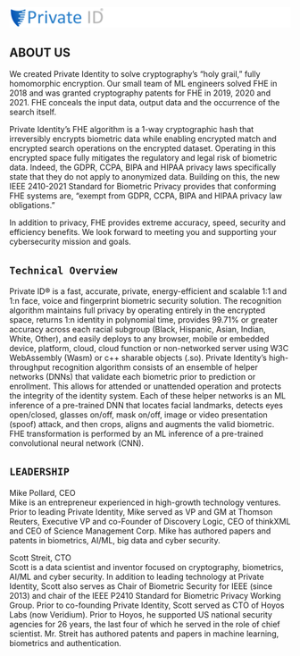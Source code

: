 [![logo-name](https://github.com/openinfer/PrivateIdentity/blob/master/images/PrivateID%20Logo%20Wide.png)](https://www.private.id/)

## ABOUT US
We created Private Identity to solve cryptography’s “holy grail,” fully homomorphic encryption. Our small team of ML engineers solved FHE in 2018 and was granted cryptography patents for FHE in 2019, 2020 and 2021. FHE conceals the input data, output data and the occurrence of the search itself.

Private Identity’s FHE algorithm is a 1-way cryptographic hash that irreversibly encrypts biometric data while enabling encrypted match and encrypted search operations on the encrypted dataset. Operating in this encrypted space fully mitigates the regulatory and legal risk of biometric data. Indeed, the GDPR, CCPA, BIPA and HIPAA privacy laws specifically state that they do not apply to anonymized data. Building on this, the new IEEE 2410-2021 Standard for Biometric Privacy provides that conforming FHE systems are,  “exempt from GDPR, CCPA, BIPA and HIPAA privacy law obligations.”

In addition to privacy, FHE provides extreme accuracy, speed, security and efficiency benefits. We look forward to meeting you and supporting your cybersecurity mission and goals.

## `Technical Overview`
Private ID® is a fast, accurate, private, energy-efficient and scalable 1:1 and 1:n face, voice and fingerprint biometric security solution. The recognition algorithm maintains full privacy by operating entirely in the encrypted space, returns 1:n identity in polynomial time, provides 99.71% or greater accuracy across each racial subgroup (Black, Hispanic, Asian, Indian, White, Other), and easily deploys to any browser, mobile or embedded device, platform, cloud, cloud function or non-networked server using W3C WebAssembly (Wasm) or c++ sharable objects (.so). 
Private Identity’s high-throughput recognition algorithm consists of an ensemble of helper networks (DNNs) that validate each biometric prior to prediction or enrollment. This allows for attended or unattended operation and protects the integrity of the identity system. Each of these helper networks is an ML inference of a pre-trained DNN that locates facial landmarks, detects eyes open/closed, glasses on/off, mask on/off, image or video presentation (spoof) attack, and then crops, aligns and augments the valid biometric. FHE transformation is performed by an ML inference of a pre-trained convolutional neural network (CNN). 

## `LEADERSHIP`
Mike Pollard, CEO <br>
Mike is an entrepreneur experienced in high-growth technology ventures. Prior to leading Private Identity, Mike served as VP and GM at Thomson Reuters, Executive VP and co-Founder of Discovery Logic, CEO of thinkXML and CEO of Science Management Corp. Mike has authored papers and patents in biometrics, AI/ML, big data and cyber security.

Scott Streit, CTO <br>
Scott is a data scientist and inventor focused on cryptography, biometrics, AI/ML and cyber security. In addition to leading technology at Private Identity, Scott also serves as Chair of Biometric Security for IEEE (since 2013) and chair of the IEEE P2410 Standard for Biometric Privacy Working Group. Prior to co-founding Private Identity, Scott served as CTO of Hoyos Labs (now Veridium). Prior to Hoyos, he supported US national security agencies for 26 years, the last four of which he served in the role of chief scientist. Mr. Streit has authored patents and papers in machine learning, biometrics and authentication.
